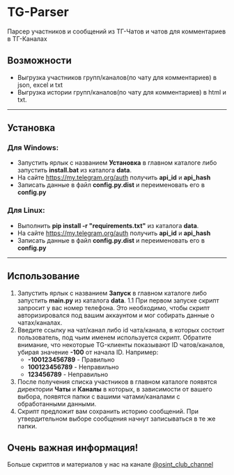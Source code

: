# TG-Parser
Парсер участников и сообщений из ТГ-Чатов и чатов для комментариев в ТГ-Каналах
## Возможности
- Выгрузка участников групп/каналов(по чату для комментариев) в json, excel и txt
- Выгрузка истории групп/каналов(по чату для комментариев) в html и txt.

------------

## Установка
### Для Windows:

- Запустить ярлык с названием **Установка** в главном каталоге либо запустить **install.bat** из каталога **data**.
- На сайте https://my.telegram.org/auth получить **api_id** и **api_hash**
- Записать данные в файл **config.py.dist** и переименовать его в **config.py**
### Для Linux:

- Выполнить **pip install -r "requirements.txt"** из каталога **data**.
- На сайте https://my.telegram.org/auth получить **api_id** и **api_hash**
- Записать данные в файл **config.py.dist** и переименовать его в **config.py**
------------

## Использование
1. Запустить ярлык с названием **Запуск** в главном каталоге либо запустить **main.py** из каталога **data**.
	1.1  При первом запуске скрипт запросит у вас номер телефона. Это необходимо, чтобы скрипт авторизировался под вашим аккаунтом и мог собирать данные о чатах/каналах.
2. Введите ссылку на чат/канал либо id чата/канала, в которых состоит пользователь, под чьим именем используется скрипт. Обратите внимание, что некоторые TG-клиенты показывают ID чатов/каналов, убирая значение **-100** от начала ID. Например:
	-  **-100123456789** - Правильно
	-  **100123456789** - Неправильно
	-  **123456789** - Неправильно
3. После получения списка участников в главном каталоге появятся директории **Чаты** и **Каналы** в которых, в зависимости от вашего выбора, появятся папки с вашими чатами/каналами с обработанными данными.
4. Скрипт предложит вам сохранить историю сообщений. При утвердительном выборе сообщения начнут записываться в те же папки.

## Очень важная информация!
Больше скриптов и материалов у нас на канале [@osint_club_channel](https://t.me/osint_club_channel "@osint_club_channel")
